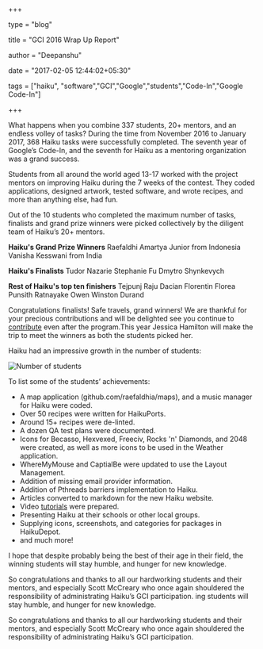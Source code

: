 +++

type = "blog"

title = "GCI 2016 Wrap Up Report"

author = "Deepanshu"

date = "2017-02-05 12:44:02+05:30"

tags = ["haiku", "software","GCI","Google","students","Code-In","Google Code-In"]

+++


What happens when you combine 337 students, 20+ mentors, and an endless volley of tasks? During the time from November 2016 to January 2017, 368 Haiku tasks were successfully completed. The seventh year of Google’s Code-In, and the seventh for Haiku as a mentoring organization was a grand success.

Students from all around the world aged 13-17 worked with the project mentors on improving Haiku during the 7 weeks of the contest. They coded applications, designed artwork, tested software, and wrote recipes, and more than anything else, had fun.

Out of the 10 students who completed the maximum number of tasks, finalists and grand prize winners were picked collectively by the diligent team of Haiku’s 20+ mentors.

**Haiku's Grand Prize Winners**
Raefaldhi Amartya Junior from Indonesia
Vanisha Kesswani from India

**Haiku's Finalists**
Tudor Nazarie
Stephanie Fu
Dmytro Shynkevych

**Rest of Haiku's top ten finishers**
Tejpunj Raju
Dacian Florentin Florea
Punsith Ratnayake
Owen
Winston Durand

Congratulations finalists! Safe travels, grand winners!  We are thankful for your precious contributions and will be delighted see you continue to [contribute](https://www.haiku-os.org/community/getting-involved/) even after the program.This year Jessica Hamilton will make the trip to meet the winners as both the students picked her.

Haiku had an impressive growth in the number of students:

![Number of students](/files/blog/deepanshu/graph_gci2016)

To list some of the students’ achievements:

 - A map application (github.com/raefaldhia/maps), and a music manager for Haiku were coded.
 - Over 50 recipes were written for HaikuPorts.
 - Around 15+ recipes were de-linted.
 - A dozen QA test plans were documented.
 - Icons for Becasso, Hexvexed, Freeciv, Rocks 'n' Diamonds, and 2048 were created, as well as more icons to be used in the Weather application.
 - WhereMyMouse and CaptialBe were updated to use the Layout Management.
 - Addition of missing email provider information.
 - Addition of Pthreads barriers implementation to Haiku.
 - Articles converted to markdown for the new Haiku website.
 - Video [tutorials](http://haiku-files.org/files/media/) were prepared.
 - Presenting Haiku at their schools or other local groups.
 - Supplying icons, screenshots, and categories for packages in HaikuDepot.
 - and much more!

I hope that despite probably being the best of their age in their field, the winning students will stay humble, and hunger for new knowledge.

So congratulations and thanks to all our hardworking students and their mentors, and especially Scott McCreary who once again shouldered the responsibility of administrating Haiku’s GCI participation.
ing students will stay humble, and hunger for new knowledge.

So congratulations and thanks to all our hardworking students and their mentors, and especially Scott McCreary who once again shouldered the responsibility of administrating Haiku’s GCI participation.
